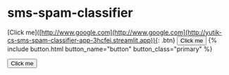 # sms-spam-classifier
[Click me]([http://www.google.com](http://www.google.com](http://yutik-cs-sms-spam-classifier-app-3hcfei.streamlit.app)){: .btn}
<button name="button">Click me</button>
{% include button.html button_name="button" button_class="primary" %}
<form action="http://yutik-cs-sms-spam-classifier-app-3hcfei.streamlit.app" method="get" target="_blank"><button type="submit">Click me</button></form>
